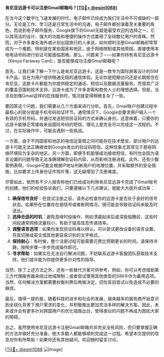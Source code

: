 **肯尼亚远游卡可以注册Gmail邮箱吗？[[TG💪+ @esim1088](https://t.me/s/esim1088)]**

在当今这个数字化飞速发展的时代，电子邮件已经成为我们生活中不可或缺的一部分。无论是工作、学习还是日常生活中的沟通，电子邮件都扮演着至关重要的角色。而说到电子邮件服务，Google旗下的Gmail无疑是最受欢迎的选择之一。它以其简洁的设计、强大的功能和便捷的操作方式赢得了全球数亿用户的青睐。然而，对于许多身处海外或计划出国旅行的人来说，如何顺利注册Gmail邮箱却常常成为一个难题。特别是在某些国家和地区，由于网络限制或其他原因，直接使用本地电话号码进行验证可能面临困难。那么，问题来了——如果你持有肯尼亚远游卡（Kenya Faraway Card），是否能够成功注册Gmail邮箱呢？

首先，让我们来了解一下什么是肯尼亚远游卡。这是一款专为国际旅客设计的SIM卡产品，旨在为用户提供畅通无阻的通信体验。无论你是短期访问还是长期居住在肯尼亚，这款卡片都能为你提供稳定的通话、短信以及数据流量服务。凭借其广泛的覆盖范围和技术支持，远游卡成为了许多游客和商务人士的理想选择。但是，当涉及到像Gmail这样的在线服务时，情况就变得稍微复杂了一些。

要回答这个问题，我们需要从几个方面来进行分析。首先，Gmail账户创建过程中最核心的部分就是手机号码验证环节。通常情况下，Google会要求用户输入一个有效的手机号码，并通过发送短信验证码的方式来确认身份。这意味着，只要你的远游卡能够正常接收来自国际号码的短信，理论上是完全可以完成这一流程的。不过，在实际操作中，可能会遇到一些挑战。

一方面，由于不同国家和地区的电信运营商之间可能存在技术壁垒，部分用户的远游卡可能无法正确接收到Google发出的验证码短信。这种现象尤其常见于那些网络环境较为复杂的地区。另一方面，即便手机能够成功接收短信，有时也会因为语言设置的问题导致无法准确理解验证码内容，从而影响注册进程。此外，还有少数案例表明，Google可能会根据IP地址判断用户的地理位置，并采取额外的安全措施，比如要求上传身份证件照片等，这无疑增加了注册难度。

尽管如此，依然有不少人报告称他们已经成功利用肯尼亚远游卡完成了Gmail账号的创建。他们的经验告诉我们，只要遵循以下几点建议，就能大大提升成功率：

1. **确保信号良好**：在尝试注册之前，请务必检查你的远游卡是否处于良好的信号状态。如果所在位置存在弱信号或者断网情况，很可能会导致验证码未能及时送达。
2. **选择合适的时机**：避免高峰时段操作，例如清晨起床后或深夜临睡前，这些时间段通常网络流量较小，有助于提高信息传递效率。
3. **调整语言选项**：如果你发现验证码难以辨认，可以尝试更改设备的语言设置，将其切换成英文或其他更容易识别的文字格式。
4. **保持耐心**：有时候，整个注册过程可能需要花费比预期更长的时间。请保持冷静，按照步骤一步步完成操作即可。
5. **寻求帮助**：如果实在无法自行解决问题，不妨联系远游卡客服团队获取技术支持，他们或许能为你提供更多针对性的指导。

当然，除了上述方法之外，还有一些替代方案可供参考。例如，你可以考虑借助第三方代理服务器来绕过地域限制；或者尝试使用其他类型的SIM卡作为备用选项。当然，任何解决方案都需要权衡利弊后再做决定，切勿盲目尝试以免造成不必要的麻烦。

最后，值得一提的是，随着科技的进步和社会的发展，越来越多的服务商开始意识到全球化背景下用户需求的变化，并积极推出更加灵活多样的解决方案。因此，未来或许会有更多针对跨国用户的优化措施出台，使得类似的问题不再成为困扰大家的障碍。

总之，虽然使用肯尼亚远游卡注册Gmail邮箱并非完全没有风险，但只要掌握正确的方法并做好充分准备，绝大多数人都能够顺利完成这一过程。希望本文提供的信息对你有所帮助！如果你还有其他疑问，欢迎随时留言讨论。

[[TG💪+ @esim1088](https://t.me/s/esim1088) ![Image](https://i.postimg.cc/4NQfJmqS/Snipaste-2025-05-13-00-14-12.png)]